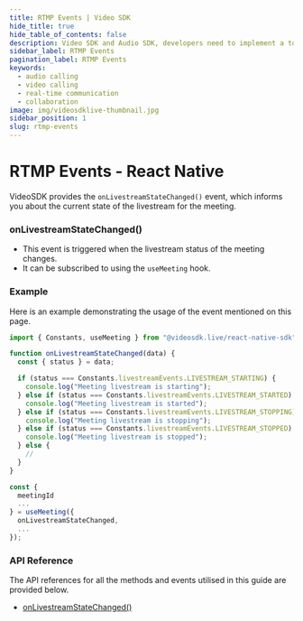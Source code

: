 ```yaml
---
title: RTMP Events | Video SDK
hide_title: true
hide_table_of_contents: false
description: Video SDK and Audio SDK, developers need to implement a token server. This requires efforts on both the front-end and backend.
sidebar_label: RTMP Events
pagination_label: RTMP Events
keywords:
  - audio calling
  - video calling
  - real-time communication 
  - collaboration
image: img/videosdklive-thumbnail.jpg
sidebar_position: 1
slug: rtmp-events
---
```


# RTMP Events - React Native

VideoSDK provides the `onLivestreamStateChanged()` event, which informs you about the current state of the livestream for the meeting.

### onLivestreamStateChanged()

- This event is triggered when the  livestream status of the meeting changes.
- It can be subscribed to using the `useMeeting` hook.

### Example

Here is an example demonstrating the usage of the event mentioned on this page.

```javascript
import { Constants, useMeeting } from "@videosdk.live/react-native-sdk";

function onLivestreamStateChanged(data) {
  const { status } = data;

  if (status === Constants.livestreamEvents.LIVESTREAM_STARTING) {
    console.log("Meeting livestream is starting");
  } else if (status === Constants.livestreamEvents.LIVESTREAM_STARTED) {
    console.log("Meeting livestream is started");
  } else if (status === Constants.livestreamEvents.LIVESTREAM_STOPPING) {
    console.log("Meeting livestream is stopping");
  } else if (status === Constants.livestreamEvents.LIVESTREAM_STOPPED) {
    console.log("Meeting livestream is stopped");
  } else {
    //
  }
}

const {
  meetingId
  ...
} = useMeeting({
  onLivestreamStateChanged,
  ...
});
```

### API Reference

The API references for all the methods and events utilised in this guide are provided below.

- [onLivestreamStateChanged()](/react-native/api/sdk-reference/use-meeting/events#onlivestreamstatechanged)
